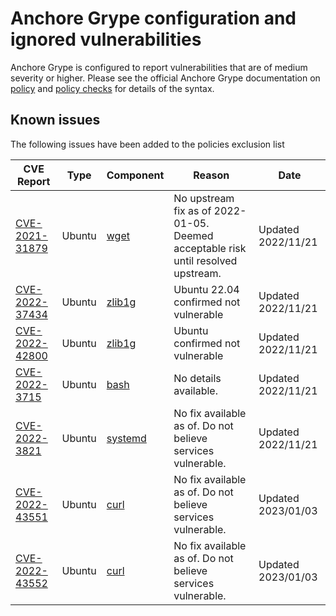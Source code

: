 # Anchore Grype configuration and ignored vulnerabilities
Anchore Grype is configured to report vulnerabilities that are of medium severity or higher.  Please see the official Anchore Grype documentation on [policy](https://docs.anchore.com/current/docs/engine/general/concepts/policy/) and [policy checks](https://docs.anchore.com/current/docs/overview/concepts/policy/policy_checks/) for details of the syntax.

## Known issues
The following issues have been added to the policies exclusion list

| CVE Report    |Type      | Component | Reason       | Date |
| ------------- | -------  |----------| ------------- | -----------------  |
|[CVE-2021-31879](https://nvd.nist.gov/vuln/detail/CVE-2021-31879)| Ubuntu | [wget](https://ubuntu.com/security/CVE-2021-31879) |  No upstream fix as of 2022-01-05. Deemed acceptable risk until resolved upstream. | Updated 2022/11/21 |
|[CVE-2022-37434](https://nvd.nist.gov/vuln/detail/CVE-2022-37434)| Ubuntu | [zlib1g](https://ubuntu.com/security/CVE-2022-37434) |  Ubuntu 22.04 confirmed not vulnerable | Updated 2022/11/21 |
|[CVE-2022-42800](https://nvd.nist.gov/vuln/detail/CVE-2022-42800)| Ubuntu | [zlib1g](https://ubuntu.com/security/CVE-2022-42800) |  Ubuntu confirmed not vulnerable | Updated 2022/11/21 |
|[CVE-2022-3715](https://nvd.nist.gov/vuln/detail/CVE-2022-3715)| Ubuntu | [bash](https://ubuntu.com/security/CVE-2022-3715) |  No details available. | Updated 2022/11/21 |
|[CVE-2022-3821](https://nvd.nist.gov/vuln/detail/CVE-2022-3821)| Ubuntu | [systemd](https://ubuntu.com/security/CVE-2022-3821) |  No fix available as of. Do not believe services vulnerable. | Updated 2022/11/21 |
|[CVE-2022-43551](https://nvd.nist.gov/vuln/detail/CVE-2022-43551)| Ubuntu | [curl](https://ubuntu.com/security/CVE-2022-43551) |  No fix available as of. Do not believe services vulnerable. | Updated 2023/01/03 |
|[CVE-2022-43552](https://nvd.nist.gov/vuln/detail/CVE-2022-43552)| Ubuntu | [curl](https://ubuntu.com/security/CVE-2022-43552) |  No fix available as of. Do not believe services vulnerable. | Updated 2023/01/03 |
